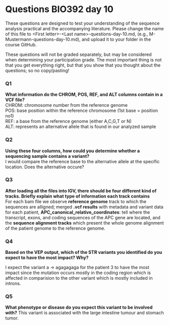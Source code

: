 
# Questions BIO392 day 10
These questions are designed to test your understanding of the sequence analysis practical and the accompanying literature. Please change the name of this file to \<First letter\>-\<Last name\>-questions-day-10.md, (e.g., M-Mustermann-questions-day-10.md), and upload it to your folder in the course GitHub.

These questions will not be graded separately, but may be considered when determining your participation grade. The most important thing is not that you get everything right, but that you show that you thought about the questions; so no copy/pasting!

### Q1
**What information do the CHROM, POS, REF, and ALT columns contain in a VCF file?**
<br>CHROM: chromosome number from the reference genome
<br> POS: base position within the reference chromosome (1st base = position no1)
<br> REF: a base from the reference genome (either A,C,G,T or N)
<br> ALT: represents an alternative allele that is found in our analyzed sample


### Q2
**Using these four columns, how could you determine whether a sequencing sample contains a variant?**
<br> I would compare the reference base to the alternative allele at the specific location. Does the alternative occure? 

### Q3
**After loading all the files into IGV, there should be four different kind of tracks. Briefly explain what type of information each track contains**
<br> For each bam file we observe **reference genome** track to which the sequences are alligned; merged **.vcf results** with metadata and variant data for each patient, **APC_canonical_relative_coordinates**: tell where the transcript, exons, and coding sequences of the APC gene are located, and the **sequence alignment tracks** which present the whole genome alignment of the patient genome to the reference genome. 

### Q4
**Based on the VEP output, which of the STR variants you identified do you expect to have the most impact? Why?**

I expect the variant a -> agagagaga for the patient 3 to have the most impact since the mutation occurs mostly in the coding region which is affected in comparision to the other variant which is mostly included in introns.

### Q5
**What phenotype or disease do you expect this variant to be involved with?**
This variant is associated with the large intestine tumour and stomach tumor. 


